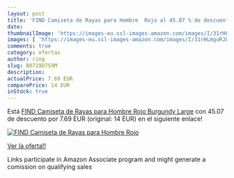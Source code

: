 ```yaml
---
layout: post
title: 'FIND Camiseta de Rayas para Hombre  Rojo al 45.07 % de descuento'
date: 
thumbnailImage: 'https://images-eu.ssl-images-amazon.com/images/I/31rHLmguRJL._SL200_.jpg'
images: [ 'https://images-eu.ssl-images-amazon.com/images/I/31rHLmguRJL._SL200_.jpg' ]
comments: true
category: ofertas
author: ring
slug: B0719D7S9M
description:
actualPrice: 7.69 EUR
comparePrice: 14 EUR
inStock: true
---
```


Está [FIND Camiseta de Rayas para Hombre  Rojo  Burgundy   Large](https://www.amazon.es/dp/B0719D7S9M/?tag=tolees-21) con 45.07 de descuento por 7.69 EUR (original: 14 EUR) en el siguiente enlace!

[![FIND Camiseta de Rayas para Hombre  Rojo](https://images-eu.ssl-images-amazon.com/images/I/31rHLmguRJL._SL200_.jpg)](https://www.amazon.es/dp/B0719D7S9M/?tag=tolees-21)

[Ver la oferta!!](https://www.amazon.es/dp/B0719D7S9M/?tag=tolees-21)

Links participate in Amazon Associate program and might generate a comission on qualifying sales


